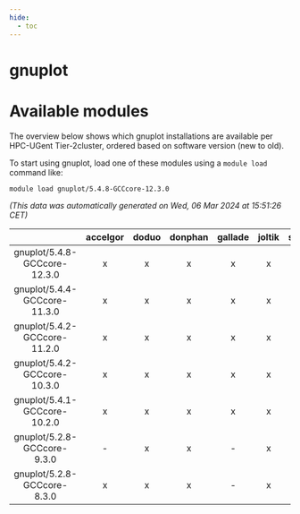 ```yaml
---
hide:
  - toc
---
```


gnuplot
=======

# Available modules


The overview below shows which gnuplot installations are available per HPC-UGent Tier-2cluster, ordered based on software version (new to old).

To start using gnuplot, load one of these modules using a `module load` command like:

```shell
module load gnuplot/5.4.8-GCCcore-12.3.0
```

*(This data was automatically generated on Wed, 06 Mar 2024 at 15:51:26 CET)*  

| |accelgor|doduo|donphan|gallade|joltik|skitty|
| :---: | :---: | :---: | :---: | :---: | :---: | :---: |
|gnuplot/5.4.8-GCCcore-12.3.0|x|x|x|x|x|x|
|gnuplot/5.4.4-GCCcore-11.3.0|x|x|x|x|x|x|
|gnuplot/5.4.2-GCCcore-11.2.0|x|x|x|x|x|x|
|gnuplot/5.4.2-GCCcore-10.3.0|x|x|x|x|x|x|
|gnuplot/5.4.1-GCCcore-10.2.0|x|x|x|x|x|x|
|gnuplot/5.2.8-GCCcore-9.3.0|-|x|x|-|x|x|
|gnuplot/5.2.8-GCCcore-8.3.0|x|x|x|-|x|x|
